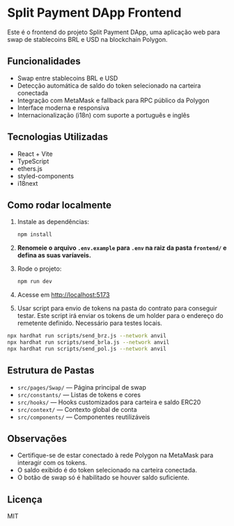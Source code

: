 # Split Payment DApp Frontend

Este é o frontend do projeto Split Payment DApp, uma aplicação web para swap de stablecoins BRL e USD na blockchain Polygon.

## Funcionalidades

- Swap entre stablecoins BRL e USD
- Detecção automática de saldo do token selecionado na carteira conectada
- Integração com MetaMask e fallback para RPC público da Polygon
- Interface moderna e responsiva
- Internacionalização (i18n) com suporte a português e inglês

## Tecnologias Utilizadas

- React + Vite
- TypeScript
- ethers.js
- styled-components
- i18next

## Como rodar localmente

1. Instale as dependências:
   ```sh
   npm install
   ```
2. **Renomeie o arquivo `.env.example` para `.env` na raiz da pasta `frontend/` e defina as suas varíaveis.**


3. Rode o projeto:

   ```sh
   npm run dev
   ```

4. Acesse em [http://localhost:5173](http://localhost:5173)

5. Usar script para envio de tokens na pasta do contrato para conseguir testar.
Este script irá enviar os tokens de um holder para o endereço do remetente definido. Necessário para testes locais.

```bash
npx hardhat run scripts/send_brz.js --network anvil
npx hardhat run scripts/send_brla.js --network anvil
npx hardhat run scripts/send_pol.js --network anvil

```

## Estrutura de Pastas

- `src/pages/Swap/` — Página principal de swap
- `src/constants/` — Listas de tokens e cores
- `src/hooks/` — Hooks customizados para carteira e saldo ERC20
- `src/context/` — Contexto global de conta
- `src/components/` — Componentes reutilizáveis

## Observações

- Certifique-se de estar conectado à rede Polygon na MetaMask para interagir com os tokens.
- O saldo exibido é do token selecionado na carteira conectada.
- O botão de swap só é habilitado se houver saldo suficiente.

## Licença

MIT
